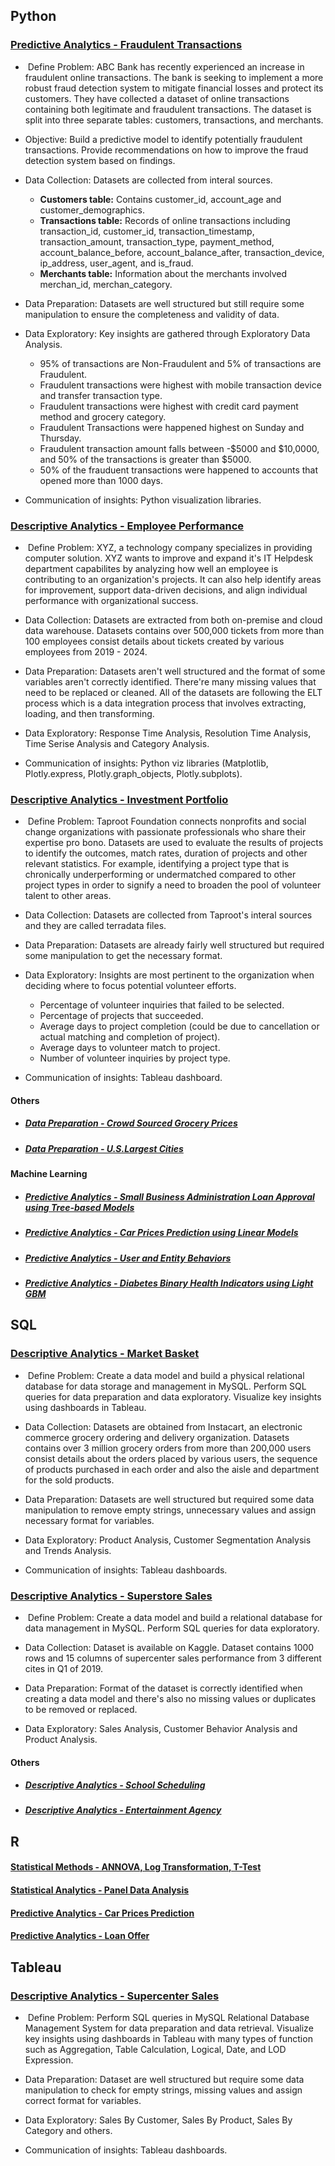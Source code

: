 ## Python

### [Predictive Analytics - Fraudulent Transactions](https://github.com/thienclaa/congenial-octo-projects/blob/main/Python/Fraudulent%20Transactions%20Predictive%20Analytics/predictive_model_fraudulent_transactions.ipynb)

  -  Define Problem: ABC Bank has recently experienced an increase in fraudulent online transactions. The bank is seeking to implement a more robust fraud detection system to mitigate financial losses and protect its customers. They have collected a dataset of online transactions containing both legitimate and fraudulent transactions. The dataset is split into three separate tables: customers, transactions, and merchants.
    
  - Objective: Build a predictive model to identify potentially fraudulent transactions. Provide recommendations on how to improve the fraud detection system based on findings.
    
  - Data Collection: Datasets are collected from interal sources.
    - **Customers table:** Contains customer_id, account_age and customer_demographics.
    - **Transactions table:** Records of online transactions including transaction_id, customer_id, transaction_timestamp, transaction_amount, transaction_type, payment_method, account_balance_before, account_balance_after, transaction_device, ip_address, user_agent, and is_fraud.
    - **Merchants table:** Information about the merchants involved merchan_id, merchan_category.

  - Data Preparation: Datasets are well structured but still require some manipulation to ensure the completeness and validity of data.

  - Data Exploratory: Key insights are gathered through Exploratory Data Analysis.
    
    - 95% of transactions are Non-Fraudulent and 5% of transactions are Fraudulent.
    - Fraudulent transactions were highest with mobile transaction device and transfer transaction type.
    - Fraudulent transactions were highest with credit card payment method and grocery category.
    - Fraudulent Transactions were happened highest on Sunday and Thursday.
    - Fraudulent transaction amount falls between -$5000 and $10,0000, and 50% of the transactions is greater than $5000.
    - 50% of the frauduent transactions were happened to accounts that opened more than 1000 days.
      
  - Communication of insights: Python visualization libraries.

### [Descriptive Analytics - Employee Performance](https://github.com/thienclaa/congenial-octo-projects/blob/main/Python/Data%20Preparation%20%26%20Exploratory/Employee%20Performance%20Analytics/HelpDesk.ipynb)

  -  Define Problem: XYZ, a technology company specializes in providing computer solution. XYZ wants to improve and expand it's IT Helpdesk department capabilites by analyzing how well an employee is contributing to an organization's projects. It can also help identify areas for improvement, support data-driven decisions, and align individual performance with organizational success.
 
  - Data Collection: Datasets are extracted from both on-premise and cloud data warehouse. Datasets contains over 500,000 tickets from more than 100 employees consist details about tickets created by various employees from 2019 - 2024.
    
  - Data Preparation: Datasets aren't well structured and the format of some variables aren't correctly identified. There're many missing values that need to be replaced or cleaned. All of the datasets are following the ELT process which is a data integration process that involves extracting, loading, and then transforming.

  - Data Exploratory: Response Time Analysis, Resolution Time Analysis, Time Serise Analysis and Category Analysis.
  
  - Communication of insights: Python viz libraries (Matplotlib, Plotly.express, Plotly.graph_objects, Plotly.subplots).
    
### [Descriptive Analytics - Investment Portfolio](https://github.com/thienclaa/congenial-octo-projects/tree/main/Python/Data%20Preparation%20%26%20Exploratory/Taproot%20Foundation)

  -  Define Problem: Taproot Foundation connects nonprofits and social change organizations with passionate professionals who share their expertise pro bono. Datasets are used to evaluate the results of projects to identify the outcomes, match rates, duration of projects and other relevant statistics. For example, identifying a project type that is chronically underperforming or undermatched compared to other project types in order to signify a need to broaden the pool of volunteer talent to other areas.
 
  - Data Collection: Datasets are collected from Taproot's interal sources and they are called terradata files.

  - Data Preparation: Datasets are already fairly well structured but required some manipulation to get the necessary format.

  - Data Exploratory: Insights are most pertinent to the organization when deciding where to focus potential volunteer efforts.
    
    - Percentage of volunteer inquiries that failed to be selected.
    - Percentage of projects that succeeded.
    - Average days to project completion (could be due to cancellation or actual matching and completion of project).
    - Average days to volunteer match to project.
    - Number of volunteer inquiries by project type.
      
  - Communication of insights: Tableau dashboard.

#### Others
- ##### [Data Preparation - Crowd Sourced Grocery Prices](https://github.com/thienclaa/congenial-octo-projects/tree/main/Python/Data%20Preparation%20%26%20Exploratory/Crowd%20Sourced%20Grocery%20Prices)
    
- ##### [Data Preparation - U.S.Largest Cities](https://github.com/thienclaa/congenial-octo-projects/tree/main/Python/Data%20Preparation%20%26%20Exploratory/Largest%20U.S%20Cities)

#### Machine Learning
- ##### [Predictive Analytics - Small Business Administration Loan Approval using Tree-based Models](https://github.com/thienclaa/congenial-octo-projects/tree/main/Python/Machine%20Learning/U.S.%20Small%20Business%20Administration)

- ##### [Predictive Analytics - Car Prices Prediction using Linear Models](https://github.com/thienclaa/congenial-octo-projects/tree/main/Python/Machine%20Learning/Linear%20Models%20Car%20Prices)
  
- ##### [Predictive Analytics - User and Entity Behaviors](https://github.com/thienclaa/congenial-octo-projects/tree/main/Python/Machine%20Learning/User%20and%20Entity%20Behaviors%20Analytics)

- ##### [Predictive Analytics - Diabetes Binary Health Indicators using Light GBM](https://github.com/thienclaa/congenial-octo-projects/tree/main/Python/Machine%20Learning/Diabetes%20Binary%20Health%20Indicators)

## SQL

### [Descriptive Analytics - Market Basket](https://github.com/thienclaa/congenial-octo-projects/tree/main/SQL/Market%20Basket%20Analysis)

  -  Define Problem: Create a data model and build a physical relational database for data storage and management in MySQL. Perform SQL queries for data preparation and data exploratory. Visualize key insights using dashboards in Tableau.
 
  - Data Collection: Datasets are obtained from Instacart, an electronic commerce grocery ordering and delivery organization. Datasets contains over 3 million grocery orders from more than 200,000 users consist details about the orders placed by various users, the sequence of products purchased in each order and also the aisle and department for the sold products.

  - Data Preparation: Datasets are well structured but required some data manipulation to remove empty strings, unnecessary values and assign necessary format for variables.

  - Data Exploratory: Product Analysis, Customer Segmentation Analysis and Trends Analysis.
      
  - Communication of insights: Tableau dashboards.
    
### [Descriptive Analytics - Superstore Sales](https://github.com/thienclaa/congenial-octo-projects/tree/main/SQL/Superstore%20Sales%20Analysis)

  -  Define Problem: Create a data model and build a relational database for data management in MySQL. Perform SQL queries for data exploratory.
 
  - Data Collection: Dataset is available on Kaggle. Dataset contains 1000 rows and 15 columns of supercenter sales performance from 3 different cites in Q1 of 2019.

  - Data Preparation: Format of the dataset is correctly identified when creating a data model and there's also no missing values or duplicates to be removed or replaced.

  - Data Exploratory: Sales Analysis, Customer Behavior Analysis and Product Analysis.
    
#### Others
- ##### [Descriptive Analytics - School Scheduling](https://github.com/thienclaa/congenial-octo-projects/tree/main/SQL/School%20Scheduling%20Analysis)
  
- ##### [Descriptive Analytics - Entertainment Agency](https://github.com/thienclaa/congenial-octo-projects/tree/main/SQL/Entertainment%20Agency%20Analysis)

## R
 
#### [Statistical Methods - ANNOVA, Log Transformation, T-Test](https://github.com/thienclaa/congenial-octo-projects/blob/main/R/Statistical%20Methods/)

#### [Statistical Analytics - Panel Data Analysis](https://github.com/thienclaa/congenial-octo-projects/blob/main/R/Applied%20Econometrics/Panel%20Analysis.pdf)

#### [Predictive Analytics - Car Prices Prediction](https://github.com/thienclaa/congenial-octo-projects/blob/main/R/Business%20Intelligence/Predict%20Car%20Prices%20Linear.pdf)

#### [Predictive Analytics - Loan Offer](https://github.com/thienclaa/congenial-octo-projects/blob/main/R/Business%20Intelligence/Predict%20Loan%20Offer%20Logistic.pdf)

## Tableau

### [Descriptive Analytics - Supercenter Sales](https://github.com/thienclaa/congenial-octo-projects/tree/main/Tableau/Supercenter%20Performance)

  -  Define Problem: Perform SQL queries in MySQL Relational Database Management System for data preparation and data retrieval. Visualize key insights using dashboards in Tableau with many types of function such as Aggregation, Table Calculation, Logical, Date, and LOD Expression.

  - Data Preparation: Dataset are well structured but require some data manipulation to check for empty strings, missing values and assign correct format for variables.

  - Data Exploratory: Sales By Customer, Sales By Product, Sales By Category and others.
      
  - Communication of insights: Tableau dashboards.
